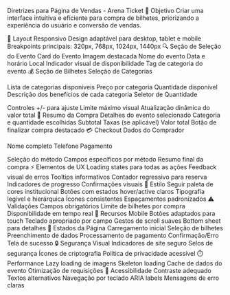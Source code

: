 Diretrizes para Página de Vendas - Arena Ticket
🎯 Objetivo
Criar uma interface intuitiva e eficiente para compra de bilhetes, priorizando a experiência do usuário e conversão de vendas.

📱 Layout Responsivo
Design adaptável para desktop, tablet e mobile
Breakpoints principais: 320px, 768px, 1024px, 1440px
🔍 Seção de Seleção do Evento
Card do Evento
Imagem destacada
Nome do evento
Data e horário
Local
Indicador visual de disponibilidade
Tag de categoria do evento
💰 Seção de Bilhetes
Seleção de Categorias

Lista de categorias disponíveis
Preço por categoria
Quantidade disponível
Descrição dos benefícios de cada categoria
Seletor de Quantidade

Controles +/- para ajuste
Limite máximo visual
Atualização dinâmica do valor total
🛒 Resumo da Compra
Detalhes do evento selecionado
Categoria e quantidade escolhidas
Subtotal
Taxas (se aplicável)
Valor total
Botão de finalizar compra destacado
💳 Checkout
Dados do Comprador

Nome completo
Telefone
Pagamento

Seleção do método
Campos específicos por método
Resumo final da compra
⚡ Elementos de UX
Loading states para todas as ações
Feedback visual de erros
Tooltips informativos
Contador regressivo para reserva
Indicadores de progresso
Confirmações visuais
🎨 Estilo
Seguir paleta de cores institucional
Botões com estados hover/active claros
Tipografia legível e hierárquica
Ícones consistentes
Espaçamentos padronizados
⚠️ Validações
Campos obrigatórios
Limite de bilhetes por compra
Disponibilidade em tempo real
📱 Recursos Mobile
Botões adaptados para touch
Teclado apropriado por campo
Gestos de scroll suaves
Bottom sheet para detalhes
🔄 Estados da Página
Carregamento inicial
Seleção de bilhetes
Preenchimento de dados
Processamento de pagamento
Confirmação/Erro
Tela de sucesso
🔒 Segurança Visual
Indicadores de site seguro
Selos de segurança
Ícones de criptografia
Política de privacidade acessível
⏱️ Performance
Lazy loading de imagens
Skeleton loading
Cache de dados do evento
Otimização de requisições
📖 Acessibilidade
Contraste adequado
Textos alternativos
Navegação por teclado
ARIA labels
Mensagens de erro claras